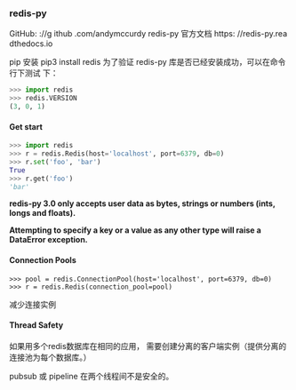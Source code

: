 ### redis-py

GitHub: ://g ithub .com/andymccurdy redis-py
官方文档 https: //redis-py.rea dthedocs.io

pip 安装
pip3 install redis
为了验证 redis-py 库是否已经安装成功，可以在命令行下测试 下：

```python
>>> import redis
>>> redis.VERSION
(3, 0, 1)
```



#### Get start

```python
>>> import redis
>>> r = redis.Redis(host='localhost', port=6379, db=0)
>>> r.set('foo', 'bar')
True
>>> r.get('foo')
'bar'
```



**redis-py 3.0 only accepts user data as bytes, strings or numbers (ints, longs and floats).** 

**Attempting to specify a key or a value as any other type will raise a DataError exception.**



#### Connection Pools

```
>>> pool = redis.ConnectionPool(host='localhost', port=6379, db=0)
>>> r = redis.Redis(connection_pool=pool)
```

减少连接实例



#### Thread Safety

如果用多个redis数据库在相同的应用， 需要创建分离的客户端实例（提供分离的连接池为每个数据库。）

pubsub 或 pipeline 在两个线程间不是安全的。